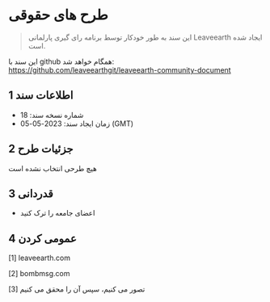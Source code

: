 # طرح های حقوقی

>این سند به طور خودکار توسط برنامه رای گیری پارلمانی Leaveearth ایجاد شده است.

این سند با github همگام خواهد شد: https://github.com/leaveearthgit/leaveearth-community-document

## 1 اطلاعات سند

- شماره نسخه سند: 18
- زمان ایجاد سند: 2023-05-05 (GMT)

## 2 جزئیات طرح

هیچ طرحی انتخاب نشده است

## 3 قدردانی
* اعضای جامعه را ترک کنید

## 4 عمومی کردن
[1] leaveearth.com

[2] bombmsg.com

[3] تصور می کنیم، سپس آن را محقق می کنیم